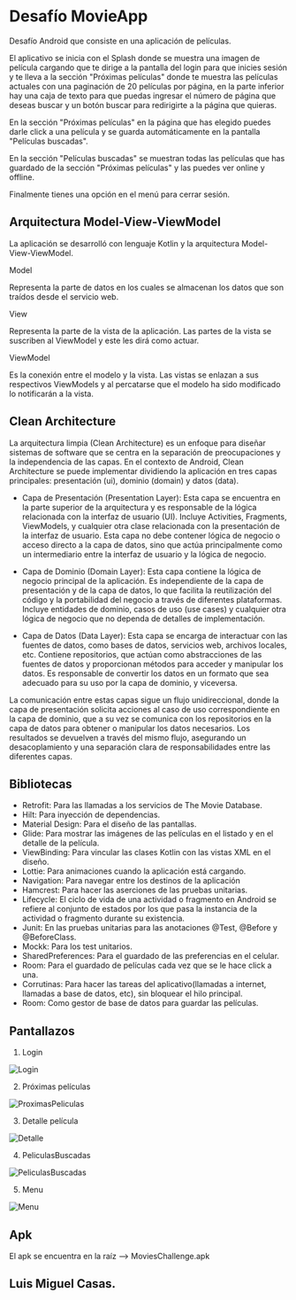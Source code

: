 # Desafío MovieApp

Desafío Android que consiste en una aplicación de películas. 

El aplicativo se inicia con el Splash donde se muestra una imagen de película cargando que te dirige a la pantalla del login para que inicies sesión y te lleva a la sección "Próximas películas" donde te muestra las películas actuales con una paginación de 20 películas por página, en la parte inferior hay una caja de texto para que puedas ingresar el número de página que deseas buscar y un botón buscar para redirigirte a la página que quieras. 

En la sección "Próximas películas" en la página que has elegido puedes darle click a una película y se guarda automáticamente en la pantalla "Películas buscadas". 

En la sección "Películas buscadas" se muestran todas las películas que has guardado de la sección "Próximas películas" y las puedes ver online y offline. 

Finalmente tienes una opción en el menú para cerrar sesión.

## Arquitectura Model-View-ViewModel

La aplicación se desarrolló con lenguaje Kotlin y la arquitectura Model-View-ViewModel.

Model

Representa la parte de datos en los cuales se almacenan los datos que son traídos desde el servicio web.

View

Representa la parte de la vista de la aplicación. Las partes de la vista se suscriben al ViewModel y este les dirá como actuar.

ViewModel

Es la conexión entre el modelo y la vista. Las vistas se enlazan a sus respectivos ViewModels y al percatarse que el modelo ha sido modificado lo notificarán a la vista.

## Clean Architecture

La arquitectura limpia (Clean Architecture) es un enfoque para diseñar sistemas de software que se centra en la separación de preocupaciones y la independencia de las capas. En el contexto de Android, Clean Architecture se puede implementar dividiendo la aplicación en tres capas principales: presentación (ui), dominio (domain) y datos (data).

- Capa de Presentación (Presentation Layer): Esta capa se encuentra en la parte superior de la arquitectura y es responsable de la lógica relacionada con la interfaz de usuario (UI). Incluye Activities, Fragments, ViewModels, y cualquier otra clase relacionada con la presentación de la interfaz de usuario. Esta capa no debe contener lógica de negocio o acceso directo a la capa de datos, sino que actúa principalmente como un intermediario entre la interfaz de usuario y la lógica de negocio.

- Capa de Dominio (Domain Layer): Esta capa contiene la lógica de negocio principal de la aplicación. Es independiente de la capa de presentación y de la capa de datos, lo que facilita la reutilización del código y la portabilidad del negocio a través de diferentes plataformas. Incluye entidades de dominio, casos de uso (use cases) y cualquier otra lógica de negocio que no dependa de detalles de implementación.

- Capa de Datos (Data Layer): Esta capa se encarga de interactuar con las fuentes de datos, como bases de datos, servicios web, archivos locales, etc. Contiene repositorios, que actúan como abstracciones de las fuentes de datos y proporcionan métodos para acceder y manipular los datos. Es responsable de convertir los datos en un formato que sea adecuado para su uso por la capa de dominio, y viceversa. 

La comunicación entre estas capas sigue un flujo unidireccional, donde la capa de presentación solicita acciones al caso de uso correspondiente en la capa de dominio, que a su vez se comunica con los repositorios en la capa de datos para obtener o manipular los datos necesarios. Los resultados se devuelven a través del mismo flujo, asegurando un desacoplamiento y una separación clara de responsabilidades entre las diferentes capas.

## Bibliotecas

- Retrofit: Para las llamadas a los servicios de The Movie Database.
- Hilt: Para inyección de dependencias.
- Material Design: Para el diseño de las pantallas.
- Glide: Para mostrar las imágenes de las películas en el listado y en el detalle de la película.
- ViewBinding: Para vincular las clases Kotlin con las vistas XML en el diseño.
- Lottie: Para animaciones cuando la aplicación está cargando.
- Navigation: Para navegar entre los destinos de la aplicación
- Hamcrest: Para hacer las aserciones de las pruebas unitarias.
- Lifecycle: El ciclo de vida de una actividad o fragmento en Android se refiere al conjunto de estados por los que pasa la instancia de la actividad o fragmento durante su existencia.
- Junit: En las pruebas unitarias para las anotaciones @Test, @Before y @BeforeClass.
- Mockk: Para los test unitarios.
- SharedPreferences: Para el guardado de las preferencias en el celular.
- Room: Para el guardado de películas cada vez que se le hace click a una.
- Corrutinas: Para hacer las tareas del aplicativo(llamadas a internet, llamadas a base de datos, etc), sin bloquear el hilo principal.
- Room: Como gestor de base de datos para guardar las películas.

## Pantallazos

1. Login

![Login](imagenes/1-Login.png) 

2. Próximas películas

![ProximasPeliculas](imagenes/2-ProximasPeliculas.png) 

3. Detalle película

![Detalle](imagenes/3-Detail.png) 

4. PeliculasBuscadas

![PeliculasBuscadas](imagenes/4-PeliculasBuscadas.png) 

5. Menu

![Menu](imagenes/5-Menu.png) 


## Apk

El apk se encuentra en la raíz --> MoviesChallenge.apk


## Luis Miguel Casas.